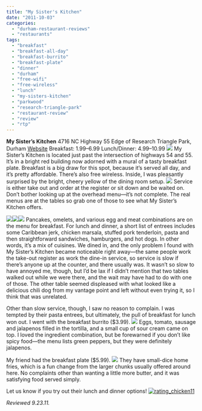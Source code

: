 ```yaml
---
title: "My Sister's Kitchen"
date: "2011-10-03"
categories: 
  - "durham-restaurant-reviews"
  - "restaurants"
tags: 
  - "breakfast"
  - "breakfast-all-day"
  - "breakfast-burrito"
  - "breakfast-plate"
  - "dinner"
  - "durham"
  - "free-wifi"
  - "free-wireless"
  - "lunch"
  - "my-sisters-kitchen"
  - "parkwood"
  - "research-triangle-park"
  - "restaurant-review"
  - "review"
  - "rtp"
---
```


**My Sister’s Kitchen** 4716 NC Highway 55 Edge of Research Triangle Park, Durham [Website](http://mysisterskitchen-inc.com/Home_Page.html) Breakfast: $1.99–$6.99 Lunch/Dinner: $4.99–$10.99 [![](http://carpedurham.com/wp-content/uploads/2011/10/sisterskitchen08.jpg)](http://www.thegourmez.com/2012/10/komo-komo-afternoon-tea/komokomotea10/) My Sister’s Kitchen is located just past the intersection of highways 54 and 55. It’s in a bright red building now adorned with a mural of a tasty breakfast plate. Breakfast is a big draw for this spot, because it’s served all day, and it’s pretty affordable. There’s also free wireless. Inside, I was pleasantly surprised by the bright, cheery yellow of the dining room setup. [![](http://carpedurham.com/wp-content/uploads/2011/10/sisterskitchen05.jpg)](http://www.thegourmez.com/2012/10/komo-komo-afternoon-tea/komokomotea06/) Service is either take out and order at the register or sit down and be waited on. Don’t bother looking up at the overhead menu—it’s not complete. The real menus are at the tables so grab one of those to see what My Sister’s Kitchen offers.

[![](http://carpedurham.com/wp-content/uploads/2011/10/sisterskitchen02.jpg)](http://www.thegourmez.com/2012/10/komo-komo-afternoon-tea/komokomotea04/)[![](http://carpedurham.com/wp-content/uploads/2011/10/sisterskitchen03.jpg)](http://www.thegourmez.com/2012/10/komo-komo-afternoon-tea/komokomotea03/)[![](http://carpedurham.com/wp-content/uploads/2011/10/sisterskitchen04.jpg)](http://www.thegourmez.com/2012/10/komo-komo-afternoon-tea/komokomotea05/)  Pancakes, omelets, and various egg and meat combinations are on the menu for breakfast. For lunch and dinner, a short list of entrees includes some Caribbean jerk, chicken marsala, stuffed pork tenderloin, pasta and then straightforward sandwiches, hamburgers, and hot dogs. In other words, it’s a mix of cuisines. We dined in, and the only problem I found with My Sister’s Kitchen became noticeable right away—the same people work the take-out register as work the dine-in service, so service is slow if there’s anyone up at the counter, and there usually was. It wasn’t so slow to have annoyed me, though, but I’d be lax if I didn’t mention that two tables walked out while we were there, and the wait may have had to do with one of those. The other table seemed displeased with what looked like a delicious chili dog from my vantage point and left without even trying it, so I think that was unrelated.

Other than slow service, though, I saw no reason to complain. I was tempted by their pasta entrees, but ultimately, the pull of breakfast for lunch won out. I went with the breakfast burrito ($3.99). [![](http://carpedurham.com/wp-content/uploads/2011/10/sisterskitchen07.jpg)](http://www.thegourmez.com/2012/10/komo-komo-afternoon-tea/komokomotea07/) Eggs, tomato, sausage and jalapenos filled in the tortilla, and a small cup of sour cream came on top. I loved the ingredient combination, but be forewarned if you don’t like spicy food—the menu lists green peppers, but they were definitely jalapenos.

My friend had the breakfast plate ($5.99). [![](http://carpedurham.com/wp-content/uploads/2011/10/sisterskitchen06.jpg)](http://www.thegourmez.com/2012/10/komo-komo-afternoon-tea/komokomotea08/) They have small-dice home fries, which is a fun change from the larger chunks usually offered around here. No complaints other than wanting a little more butter, and it was satisfying food served simply.

Let us know if you try out their lunch and dinner options! [![](http://s3.amazonaws.com/thegourmez-wpmedia/2009/02/rating_chicken11.gif "rating_chicken11")](http://s3.amazonaws.com/thegourmez-wpmedia/2009/02/rating_chicken11.gif)

_Reviewed 9.23.11._
